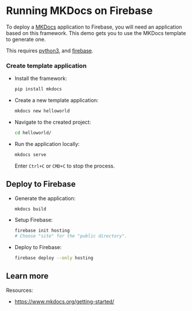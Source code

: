 # Running MKDocs on Firebase

<!--- Generated 2022-08-24 06:42:26.211652 -->

To deploy a [MKDocs](https://www.mkdocs.org/) application to Firebase, you will need an application
based on this framework. This demo gets you to use the MKDocs template to generate one. 

This requires [python3](https://cloud.google.com/python/docs/setup), and [firebase](https://cloud.google.com/firestore/docs/client/get-firebase).


### Create template application


* Install the framework:

    ```bash
    pip install mkdocs
    ```

* Create a new template application:

    ```bash
    mkdocs new helloworld
    ```




* Navigate to the created project:

    ```bash
    cd helloworld/
    ```

* Run the application locally:

    ```bash
    mkdocs serve
    ```

    

    Enter `Ctrl+C` or `CMD+C` to stop the process.




## Deploy to Firebase

* Generate the application: 

    ```bash
    mkdocs build
    ```

* Setup Firebase: 

    ```bash
    firebase init hosting
    # Choose "site" for the "public directory".
    ```

* Deploy to Firebase: 

    ```bash
    firebase deploy --only hosting
    ```



## Learn more

Resources: 

- https://www.mkdocs.org/getting-started/
